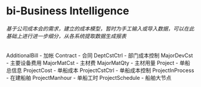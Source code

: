 # bi-Business Intelligence
###### 基于公司成本会的需求，建立的成本模型，暂时为手工输入或导入数据，可以在此基础上进行进一步细分，从各系统提取数据生成报表

AdditionalBill - 加帐
Contract - 合同
DeptCstCtrl - 部门成本控制
MajorDevCst - 主要设备费用
MajorMatCst - 主材费
MajorMatQty - 主材用量
Project - 单船总信息
ProjectCost - 单船成本
ProjectCstCtrl - 单船成本控制
ProjectInProcess - 在建船舶
ProjectManhour - 单船工时
ProjectSchedule - 船舶大节点